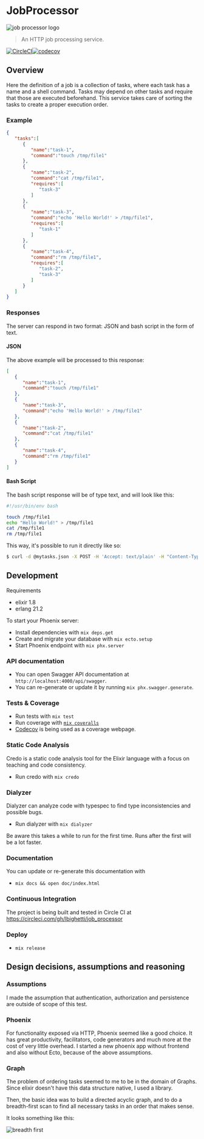 # JobProcessor
![job processor logo](https://hopeful-bose-df991f.netlify.com/plan.png)
> An HTTP job processing service.

[![CircleCI](https://circleci.com/gh/lbighetti/job_processor.svg?style=svg&circle-token=92be9252e9b7cf812afa5ecd9110a8933661ac95)](https://circleci.com/gh/lbighetti/job_processor)[![codecov](https://codecov.io/gh/lbighetti/job_processor/branch/master/graph/badge.svg)](https://codecov.io/gh/lbighetti/job_processor)

## Overview

Here the definition of a job is a collection of tasks, where each task has a name and a shell command. Tasks may depend on other tasks and require that those are executed beforehand. This service takes care of sorting the tasks to create a proper execution order.

### Example

```json
{
   "tasks":[
      {
         "name":"task-1",
         "command":"touch /tmp/file1"
      },
      {
         "name":"task-2",
         "command":"cat /tmp/file1",
         "requires":[
            "task-3"
         ]
      },
      {
         "name":"task-3",
         "command":"echo 'Hello World!' > /tmp/file1",
         "requires":[
            "task-1"
         ]
      },
      {
         "name":"task-4",
         "command":"rm /tmp/file1",
         "requires":[
            "task-2",
            "task-3"
         ]
      }
   ]
}
```

### Responses

The server can respond in two format: JSON and bash script in the form of text.

#### JSON

The above example will be processed to this response:

```json
[
   {
      "name":"task-1",
      "command":"touch /tmp/file1"
   },
   {
      "name":"task-3",
      "command":"echo 'Hello World!' > /tmp/file1"
   },
   {
      "name":"task-2",
      "command":"cat /tmp/file1"
   },
   {
      "name":"task-4",
      "command":"rm /tmp/file1"
   }
]
```

#### Bash Script

The bash script response will be of type text, and will look like this:

```bash
#!/usr/bin/env bash

touch /tmp/file1
echo "Hello World!" > /tmp/file1
cat /tmp/file1
rm /tmp/file1
```

This way, it's possible to run it directly like so:

```bash
$ curl -d @mytasks.json -X POST -H 'Accept: text/plain' -H "Content-Type:application/json" http://localhost:4000/process_job | bash
```

## Development

Requirements

- elixir 1.8
- erlang 21.2

To start your Phoenix server:

  * Install dependencies with `mix deps.get`
  * Create and migrate your database with `mix ecto.setup`
  * Start Phoenix endpoint with `mix phx.server`

### API documentation

- You can open Swagger API documentation at `http://localhost:4000/api/swagger`.  
- You can re-generate or update it by running `mix phx.swagger.generate`.  

### Tests & Coverage

- Run tests with `mix test`
- Run coverage with [`mix coveralls`](https://hexdocs.pm/excoveralls/Mix.Tasks.Coveralls.html)
- [Codecov](https://codecov.io/gh/lbighetti/job_processor) is being used as a coverage webpage.

### Static Code Analysis

Credo is a static code analysis tool for the Elixir language with a focus on teaching and code consistency.

- Run credo with `mix credo`

### Dialyzer

Dialyzer can analyze code with typespec to find type inconsistencies and possible bugs.

* Run dialyzer with `mix dialyzer`

Be aware this takes a while to run for the first time. Runs after the first will be a lot faster.

### Documentation

You can update or re-generate this documentation with

* `mix docs && open doc/index.html`

### Continuous Integration

The project is being built and tested in Circle CI at https://circleci.com/gh/lbighetti/job_processor

### Deploy

* `mix release`

## Design decisions, assumptions and reasoning

### Assumptions

I made the assumption that authentication, authorization and persistence are outside of scope of this test.

### Phoenix

For functionality exposed via HTTP, Phoenix seemed like a good choice. It has great productivity, facilitators, code generators and much more at the cost of very little overhead.
I started a new phoenix app without frontend and also without Ecto, because of the above assumptions.

### Graph

The problem of ordering tasks seemed to me to be in the domain of Graphs. Since elixir doesn't have 
this data structure native, I used a library.

Then, the basic idea was to build a directed acyclic graph, and to do a breadth-first scan to find all necessary tasks in an order that makes sense.

It looks something like this:  

![breadth first](https://upload.wikimedia.org/wikipedia/commons/4/46/Animated_BFS.gif)